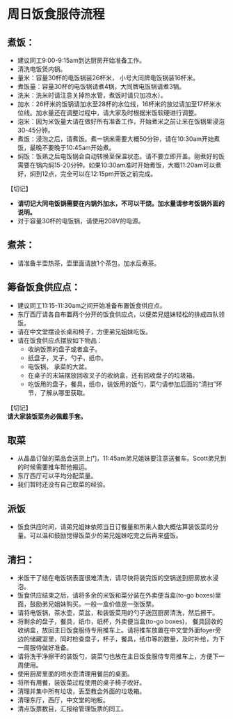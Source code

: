 # 周日饭食服侍流程

## 煮饭：
+ 建议同工9:00-9:15am到达厨房开始准备工作。
+ 清洗电饭煲内锅。
+ 量米：容量30杯的电饭锅装26杯米， 小号大同牌电饭锅装16杯米。
+ 煮饭量：容量30杯的电饭锅请煮4锅，大同牌电饭锅请煮3锅。
+ 洗米：洗米时请注意关掉热水管，煮饭时请只加凉水）。
+ 加水：26杯米的饭锅请加水至28杯的水位线，16杯米的放过请加至17杯米水位线。加水量还在调整过程中，请大家及时根据米饭软硬进行调整。
+ 泡米：因为米饭量大请在做好所有准备工作，开始煮米之前让米在饭锅里浸泡30-45分钟。
+ 煮饭：浸泡之后，请煮饭。煮一锅米需要大概50分钟，请在10:30am开始煮饭，最晚不要晚于10:45am开始煮。
+ 焖饭：饭熟之后电饭锅会自动转换至保温状态。请不要立即开盖。刚煮好的饭需要在锅内焖15-20分钟。如果10:30am准时开始煮饭，大概11:20am可以煮好，焖到12点，完全可以在12:15pm开饭之前完成。  

【切记】  
+ **请切记大同电饭锅需要在内锅外加水，不可以干烧。加水量请参考饭锅外面的说明。**
+ 对于容量30杯的电饭锅，请使用208V的电源。

## 煮茶：
+ 请准备半壶热茶，壶里面请放1个茶包，加水后煮茶。

## 筹备饭食供应点：
+ 建议同工11:15-11:30am之间开始准备布置饭食供应点。
+ 东厅西厅请各自布置两个分开的饭食供应点，以便弟兄姐妹轻松的排成四队领饭。
+ 请在中文堂摆设长桌和椅子，方便弟兄姐妹吃饭。
+ 请在饭食供应点摆放如下物品：
    + 收纳饭票的盘子或者盒子。
    + 纸盘子，叉子，勺子，纸巾。
    + 电饭锅， 承菜的大盆。
    + 在桌子的末端摆放回收叉子的收纳盒，还有回收盘子的垃圾箱。
    + 吃饭用的盘子，餐具，纸巾，装饭用的饭勺，菜勺请参加后面的“清扫”环节，了解从哪里获取。
    
【切记】  
**请大家装饭菜务必佩戴手套。**

## 取菜
+ 从晶晶订做的菜品会送货上门，11:45am弟兄姐妹要注意送餐车。Scott弟兄到的时候需要推车帮他搬运。
+ 东厅西厅可以平均分配菜量。
+ 我们暂时还没有自己取菜的经验。

## 派饭
+ 饭食供应时间，请弟兄姐妹依照当日订餐量和所来人数大概估算装饭菜的分量。可以温和鼓励觉得饭菜少的弟兄姐妹吃完之后再来盛饭。

## 清扫：    
+ 米饭干了结在电饭锅表面很难清洗，请尽快将装完饭的空锅送到厨房放水浸泡。
+ 饭食供应结束之后，请将多余的米饭和菜分装在外卖便当盒(to-go boxes)里面，鼓励弟兄姐妹购买。一般一盒价值是一张饭票。
+ 请将电饭锅，茶水壶，菜盆，和装饭菜用的勺子送回厨房清洗，然后擦干。
+ 将剩余的盘子，餐具，纸巾，纸杯，外卖便当盒(to-go boxes)， 餐具回收的收纳盒，放回主日饭食服侍专用推车上。请将推车放置在中文堂外面foyer旁边的储藏室里，同时检查盘子，杯子，餐具，纸巾等的数量，及时补给，为下一周服侍做好准备。
+ 请将洗干净擦干的装饭勺，装菜勺也放在主日饭食服侍专用推车上，方便下一周使用。
+ 使用厨房里面的喷水壶清理用餐后的桌面。
+ 将所有用餐，装饭菜过程使用的桌子椅子收好。
+ 清理并集中所有垃圾，丢至教会外面的垃圾箱。
+ 清理东厅，西厅，中文堂的地板。
+ 清点饭票数目，汇报给管理饭票的同工。

